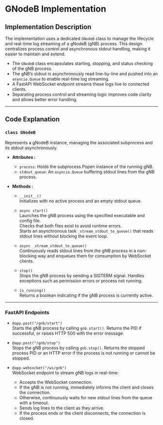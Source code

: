 # GNodeB Implementation

## Implementation Description

The implementation uses a dedicated `GNodeB` class to manage the lifecycle and real-time log streaming of a gNodeB (gNB) process. This design centralizes process control and asynchronous stdout handling, making it easier to maintain and extend.

- The `GNodeB` class encapsulates starting, stopping, and status checking of the gNB process.
- The gNB’s stdout is asynchronously read line-by-line and pushed into an `asyncio.Queue` to enable real-time log streaming.
- A FastAPI WebSocket endpoint streams these logs live to connected clients.
- Separating process control and streaming logic improves code clarity and allows better error handling.

---

## Code Explanation

### `class GNodeB`

Represents a gNodeB instance, managing the associated subprocess and its stdout asynchronously.

- **Attributes :**  

    - `process`: Holds the subprocess.Popen instance of the running gNB.
    - `stdout_queue`: An `asyncio.Queue` buffering stdout lines from the gNB process.

- **Methods :**

     - `__init__()`  
    Initializes with no active process and an empty stdout queue.

     - `async start()`  
    Launches the gNB process using the specified executable and config file.  
    Checks that both files exist to avoid runtime errors.  
    Starts an asynchronous task `_stream_stdout_to_queue()` that reads stdout lines without blocking the event loop.

     - `async _stream_stdout_to_queue()`  
    Continuously reads stdout lines from the gNB process in a non-blocking way and enqueues them for consumption by WebSocket clients.

     - `stop()`  
    Stops the gNB process by sending a SIGTERM signal. Handles exceptions such as permission errors or process not running.

     - `is_running()`  
    Returns a boolean indicating if the gNB process is currently active.

---

### FastAPI Endpoints

- `@app.post("/gnb/start")`  
  Starts the gNB process by calling `gnb.start()`. Returns the PID if successful, or raises HTTP 500 with the error message.

- `@app.post("/gnb/stop")`  
  Stops the gNB process by calling `gnb.stop()`. Returns the stopped process PID or an HTTP error if the process is not running or cannot be stopped.

- `@app.websocket("/ws/gnb")`  
  WebSocket endpoint to stream gNB logs in real-time:   

    - Accepts the WebSocket connection.  
    - If the gNB is not running, immediately informs the client and closes the connection.  
    - Otherwise, continuously waits for new stdout lines from the queue with a timeout.  
    - Sends log lines to the client as they arrive.  
    - If the process ends or the client disconnects, the connection is closed.
